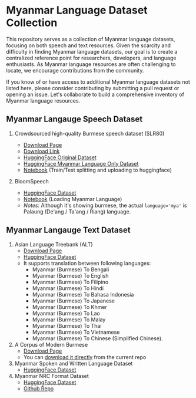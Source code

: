 # Myanmar Language Dataset Collection
This repository serves as a collection of Myanmar language datasets, focusing on both speech and text resources. Given 
the scarcity and difficulty in finding Myanmar language datasets, our goal is to create a centralized reference point for 
researchers, developers, and language enthusiasts. As Myanmar language resources are often challenging to locate, we 
encourage contributions from the community. 

If you know of or have access to additional Myanmar language datasets not 
listed here, please consider contributing by submitting a pull request or opening an issue. Let's collaborate to build 
a comprehensive inventory of Myanmar language resources.

## Myanmar Langauge Speech Dataset

1. Crowdsourced high-quality Burmese speech dataset (SLR80)
   - [Download Page](https://www.openslr.org/80/)
   - [Download Link](https://www.openslr.org/resources/80/my_mm_female.zip)
   - [HuggingFace Original Dataset](https://huggingface.co/datasets/openslr/openslr)
   - [HuggingFace Myanmar Language Only Dataset](https://huggingface.co/datasets/chuuhtetnaing/myanmar-speech-dataset-openslr-80)
   - [Notebook](Crowdsourced%20Burmese%20Speech%20Dataset/train-test-split.ipynb) (Train/Test splitting and uploading to huggingface)   

2. BloomSpeech
   - [HuggingFace Dataset](https://huggingface.co/datasets/sil-ai/bloom-speech)
   - [Notebook](BloomSpeech/load-myanmar-language.ipynb) (Loading Myanmar Language)
   - *Notes:* Although it's showing burmese, the actual `language='mya'` is Palaung (De'ang / Ta'ang / Riang) language.

## Myanmar Langauge Text Dataset

1. Asian Language Treebank (ALT)
   - [Download Page](https://www2.nict.go.jp/astrec-att/member/mutiyama/ALT/)
   - [HuggingFace Dataset](https://huggingface.co/datasets/mutiyama/alt)
   - It supports translation between following languages:
     - Myanmar (Burmese) To Bengali 
     - Myanmar (Burmese) To English
     - Myanmar (Burmese) To Filipino
     - Myanmar (Burmese) To Hindi
     - Myanmar (Burmese) To Bahasa Indonesia
     - Myanmar (Burmese) To Japanese
     - Myanmar (Burmese) To Khmer
     - Myanmar (Burmese) To Lao
     - Myanmar (Burmese) To Malay
     - Myanmar (Burmese) To Thai
     - Myanmar (Burmese) To Vietnamese
     - Myanmar (Burmese) To Chinese (Simplified Chinese).
2. A Corpus of Modern Burmese
   - [Download Page](https://live.european-language-grid.eu/catalogue/corpus/940/download/)
   - You can [download it directly](./A%20Corpus%20of%20Modern%20Burmese/allfiles.txt) from the current repo
3. Myanmar Spoken and Written Language Dataset
   - [HuggingFace Dataset](https://huggingface.co/datasets/kalixlouiis/myanmar-written-spoken-classification)
4. Myanmar NRC Format Dataset
   - [HuggingFace Dataset](https://huggingface.co/datasets/chuuhtetnaing/myanmar-nrc-format-dataset)
   - [Github Repo](https://github.com/chuuhtetnaing/myanmar-nrc-format-dataset)
